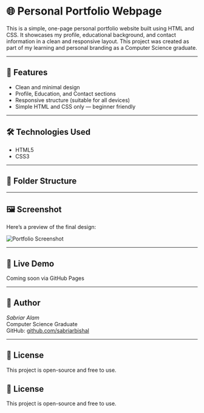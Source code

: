 # 🌐 Personal Portfolio Webpage

This is a simple, one-page personal portfolio website built using HTML and CSS. It showcases my profile, educational background, and contact information in a clean and responsive layout. This project was created as part of my learning and personal branding as a Computer Science graduate.

---

## 🚀 Features

- Clean and minimal design
- Profile, Education, and Contact sections
- Responsive structure (suitable for all devices)
- Simple HTML and CSS only — beginner friendly

---

## 🛠 Technologies Used

- HTML5  
- CSS3  

---

## 📂 Folder Structure
---

## 🖼 Screenshot

Here’s a preview of the final design:

![Portfolio Screenshot](screenshot/ss.png)

---

## 🔗 Live Demo

Coming soon via GitHub Pages  
<!-- Replace below line after deploy -->
<!-- Live: https://sabriarbishal.github.io/portfolio-page/ -->

---

## 👤 Author

*Sabriar Alam*  
Computer Science Graduate  
GitHub: [github.com/sabriarbishal](https://github.com/sabriarbishal)

---

## 📜 License

This project is open-source and free to use.
## 📜 License

This project is open-source and free to use.
